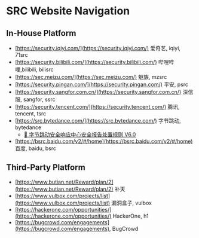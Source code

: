 # SRC Website Navigation

## In-House Platform

* [https://security.iqiyi.com/](https://security.iqiyi.com/) 爱奇艺, iqiyi, 71src
* [https://security.bilibili.com/](https://security.bilibili.com/) 哔哩哔哩,bilibili, bilisrc
* [https://sec.meizu.com/](https://sec.meizu.com/) 魅族, mzsrc
* [https://security.pingan.com/](https://security.pingan.com/) 平安, psrc
* [https://security.sangfor.com.cn/](https://security.sangfor.com.cn/) 深信服, sangfor, ssrc
* [https://security.tencent.com/](https://security.tencent.com/) 腾讯, tencent, tsrc
* [https://src.bytedance.com/](https://src.bytedance.com/) 字节跳动, bytedance
  * [🚀 字节跳动安全响应中心安全报告处置规则 V6.0](https://q2a1fk6o03.feishu.cn/docx/WPOHdeVdLoJgPfx25VmcfVJxnde)
* [https://bsrc.baidu.com/v2/#/home](https://bsrc.baidu.com/v2/#/home) 百度, baidu, bsrc

## Third-Party Platform

* [https://www.butian.net/Reward/plan/2](https://www.butian.net/Reward/plan/2) 补天
* [https://www.vulbox.com/projects/list](https://www.vulbox.com/projects/list) 漏洞盒子, vulbox
* [https://hackerone.com/opportunities/](https://hackerone.com/opportunities/) HackerOne, h1
* [https://bugcrowd.com/engagements](https://bugcrowd.com/engagements), BugCrowd
